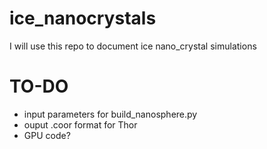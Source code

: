 # ice_nanocrystals

I will use this repo to document ice nano_crystal simulations

# TO-DO
- input parameters for build_nanosphere.py
- ouput .coor format for Thor
- GPU code? 
